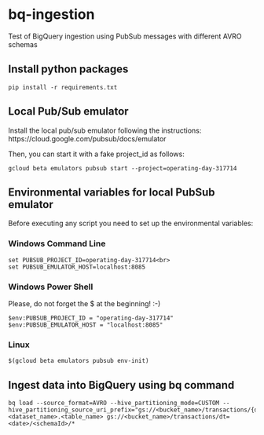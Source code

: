 # bq-ingestion
Test of BigQuery ingestion using PubSub messages with different AVRO schemas

<h2>Install python packages</h2>

```
pip install -r requirements.txt
```

<h2>Local Pub/Sub emulator</h2>
Install the local pub/sub emulator following the instructions: https://cloud.google.com/pubsub/docs/emulator

Then, you can start it with a fake project_id as follows:

```
gcloud beta emulators pubsub start --project=operating-day-317714
```

<h2>Environmental variables for local PubSub emulator</h2>

Before executing any script you need to set up the environmental variables:

<h3>Windows Command Line</h3>

```
set PUBSUB_PROJECT_ID=operating-day-317714<br>
set PUBSUB_EMULATOR_HOST=localhost:8085
```

<h3>Windows Power Shell</h3>

Please, do not forget the $ at the beginning! :-)

```
$env:PUBSUB_PROJECT_ID = "operating-day-317714"
$env:PUBSUB_EMULATOR_HOST = "localhost:8085"
```

<h3>Linux</h3>

```
$(gcloud beta emulators pubsub env-init)
```

<h2>Ingest data into BigQuery using bq command</h2>

```
bq load --source_format=AVRO --hive_partitioning_mode=CUSTOM --hive_partitioning_source_uri_prefix="gs://<bucket_name>/transactions/{dt:DATE}" <dataset_name>.<table_name> gs://<bucket_name>/transactions/dt=<date>/<schemaId>/*
```
